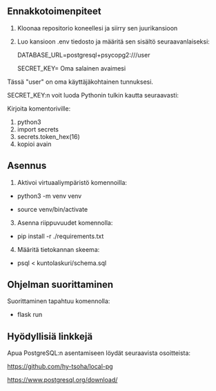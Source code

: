 ## Ennakkotoimenpiteet

1. Kloonaa repositorio koneellesi ja siirry sen juurikansioon
2. Luo kansioon .env tiedosto ja määritä sen sisältö seuraavanlaiseksi:

   DATABASE_URL=postgresql+psycopg2:///user
   
   SECRET_KEY= Oma salainen avaimesi

Tässä "user" on oma käyttäjäkohtainen tunnuksesi.

SECRET_KEY:n voit luoda Pythonin tulkin kautta seuraavasti:

Kirjoita komentoriville:
1. python3
2. import secrets
3. secrets.token_hex(16)
4. kopioi avain

## Asennus

1. Aktivoi virtuaaliympäristö komennoilla:

- python3 -m venv venv

- source venv/bin/activate
  
3. Asenna riippuvuudet komennolla:

- pip install -r ./requirements.txt

4. Määritä tietokannan skeema:

- psql < kuntolaskuri/schema.sql

## Ohjelman suorittaminen

Suorittaminen tapahtuu komennolla:

- flask run

## Hyödyllisiä linkkejä

Apua PostgreSQL:n asentamiseen löydät seuraavista osoitteista:

https://github.com/hy-tsoha/local-pg

https://www.postgresql.org/download/
